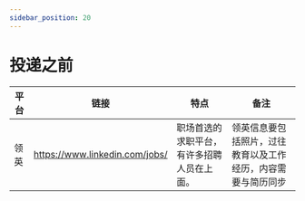 ```yaml
---
sidebar_position: 20
---
```


# 投递之前

| 平台   | 链接   | 特点   | 备注 |
|------- | ------ | ------ | ---- |
| 领英   | https://www.linkedin.com/jobs/ | 职场首选的求职平台，有许多招聘人员在上面。| 领英信息要包括照片，过往教育以及工作经历，内容需要与简历同步 |

